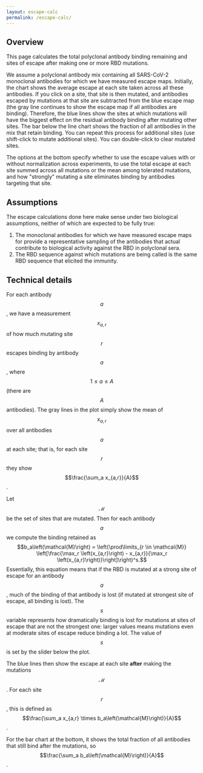 ```yaml
---
layout: escape-calc
permalink: /escape-calc/
---
```


## Overview
This page calculates the total polyclonal antibody binding remaining and sites of escape after making one or more RBD mutations.

We assume a polyclonal antibody mix containing all SARS-CoV-2 monoclonal antibodies for which we have measured escape maps.
Initially, the chart shows the average escape at each site taken across all these antibodies.
If you click on a site, that site is then mutated, and antibodies escaped by mutations at that site are subtracted from the blue escape map (the gray line continues to show the escape map if all antibodies are binding).
Therefore, the blue lines show the sites at which mutations will have the biggest effect on the residual antibody binding after mutating other sites.
The bar below the line chart shows the fraction of all antibodies in the mix that retain binding.
You can repeat this process for additional sites (use shift-click to mutate additional sites).
You can double-click to clear mutated sites.

The options at the bottom specify whether to use the escape values with or without normalization across experiments, to use the total escape at each site summed across all mutations or the mean among tolerated mutations, and how "strongly" mutating a site eliminates binding by antibodies targeting that site.

## Assumptions
The escape calculations done here make sense under two biological assumptions, neither of which are expected to be fully true:
 1. The monoclonal antibodies for which we have measured escape maps for provide a representative sampling of the antibodies that actual contribute to biological activity against the RBD in polyclonal sera.
 2. The RBD sequence against which mutations are being called is the same RBD sequence that elicited the immunity.

## Technical details
For each antibody $$a$$, we have a measurement $$x_{a,r}$$ of how much mutating site $$r$$ escapes binding by antibody $$a$$, where $$1 \le a \le A$$ (there are $$A$$ antibodies).
The gray lines in the plot simply show the mean of $$x_{a,r}$$ over all antibodies $$a$$ at each site; that is, for each site $$r$$ they show $$\frac{\sum_a x_{a,r}}{A}$$.

Let $$\mathcal{M}$$ be the set of sites that are mutated.
Then for each antibody $$a$$ we compute the binding retained as
$$b_a\left(\mathcal{M}\right) = \left(\prod\limits_{r \in \mathcal{M}} \left[\frac{\max_r \left(x_{a,r}\right) - x_{a,r}}{\max_r \left(x_{a,r}\right)}\right]\right)^s.$$
Essentially, this equation means that if the RBD is mutated at a strong site of escape for an antibody $$a$$, much of the binding of that antibody is lost (if mutated at strongest site of escape, all binding is lost).
The $$s$$ variable represents how dramatically binding is lost for mutations at sites of escape that are not the strongest one: larger values means mutations even at moderate sites of escape reduce binding a lot.
The value of $$s$$ is set by the slider below the plot.

The blue lines then show the escape at each site **after** making the mutations $$\mathcal{M}$$.
For each site $$r$$, this is defined as $$\frac{\sum_a x_{a,r} \times b_a\left(\mathcal{M}\right)}{A}$$.

For the bar chart at the bottom, it shows the total fraction of all antibodies that still bind after the mutations, so $$\frac{\sum_a b_a\left(\mathcal{M}\right)}{A}$$.
